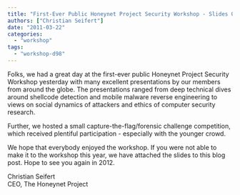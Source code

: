 ```yaml
---
title: "First-Ever Public Honeynet Project Security Workshop - Slides Online"
authors: ["Christian Seifert"]
date: "2011-03-22"
categories: 
  - "workshop"
tags: 
  - "workshop-d98"
---
```


Folks, we had a great day at the first-ever public Honeynet Project Security Workshop yesterday with many excellent presentations by our members from around the globe. The presentations ranged from deep technical dives around shellcode detection and mobile malware reverse engineering to views on social dynamics of attackers and ethics of computer security research.  
  
Further, we hosted a small capture-the-flag/forensic challenge competition, which received plentiful participation - especially with the younger crowd.  
  
We hope that everybody enjoyed the workshop. If you were not able to make it to the workshop this year, we have attached the slides to this blog post. Hope to see you again in 2012. 
  
Christian Seifert  
CEO, The Honeynet Project
